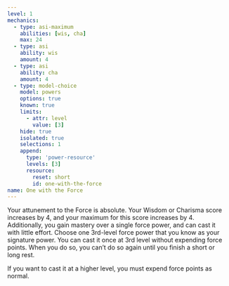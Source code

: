 ```yaml
---
level: 1
mechanics:
  - type: asi-maximum
    abilities: [wis, cha]
    max: 24
  - type: asi
    ability: wis
    amount: 4
  - type: asi
    ability: cha
    amount: 4
  - type: model-choice
    model: powers
    options: true
    known: true
    limits:
      - attr: level
        value: [3]
    hide: true
    isolated: true
    selections: 1
    append:
      type: 'power-resource'
      levels: [3]
      resource:
        reset: short
        id: one-with-the-force
name: One with the Force
---
```

Your attunement to the Force is absolute. Your Wisdom or Charisma score increases by 4, and your
maximum for this score increases by 4. Additionally, you gain mastery over a single force power, and can
cast it with little effort. Choose one 3rd-level force power that you know as your signature power. You can cast it
once at 3rd level without expending force points. When you do so, you can’t do so again until you finish a short or long rest.

If you want to cast it at a higher level, you must expend force points as normal.
